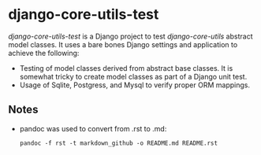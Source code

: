 django-core-utils-test
======================

*django-core-utils-test* is a Django project to test *django-core-utils* abstract model classes. It uses a bare bones Django settings and application to achieve the following:

-   Testing of model classes derived from abstract base classes. It is somewhat tricky to create model classes as part of a Django unit test.
-   Usage of Sqlite, Postgress, and Mysql to verify proper ORM mappings.

Notes
-----

-   pandoc was used to convert from .rst to .md:

    `pandoc -f rst -t markdown_github -o README.md README.rst`


